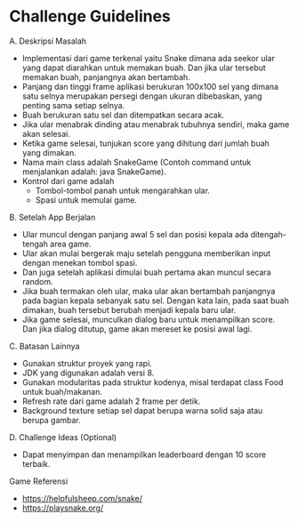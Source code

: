 # Challenge Guidelines

A. Deskripsi Masalah
- Implementasi dari game terkenal yaitu Snake dimana ada seekor ular yang dapat diarahkan untuk memakan buah. Dan jika ular tersebut memakan buah, panjangnya akan bertambah.
- Panjang dan tinggi frame aplikasi berukuran 100x100 sel yang dimana satu selnya merupakan persegi dengan ukuran dibebaskan, yang penting sama setiap selnya.
- Buah berukuran satu sel dan ditempatkan secara acak.
- Jika ular menabrak dinding atau menabrak tubuhnya sendiri, maka game akan selesai.
- Ketika game selesai, tunjukan score yang dihitung dari jumlah buah yang dimakan.
- Nama main class adalah SnakeGame (Contoh command untuk menjalankan adalah: java SnakeGame).
- Kontrol dari game adalah
    - Tombol-tombol panah untuk mengarahkan ular.
    - Spasi untuk memulai game.

B. Setelah App Berjalan
- Ular muncul dengan panjang awal 5 sel dan posisi kepala ada ditengah-tengah area game.
- Ular akan mulai bergerak maju setelah pengguna memberikan input dengan menekan tombol spasi.
- Dan juga setelah aplikasi dimulai buah pertama akan muncul secara random.
- Jika buah termakan oleh ular, maka ular akan bertambah panjangnya pada bagian kepala sebanyak satu sel. Dengan kata lain, pada saat buah dimakan, buah tersebut berubah menjadi kepala baru ular.
- Jika game selesai, munculkan dialog baru untuk menampilkan score. Dan jika dialog ditutup, game akan mereset ke posisi awal lagi.

C. Batasan Lainnya
- Gunakan struktur proyek yang rapi.
- JDK yang digunakan adalah versi 8.
- Gunakan modularitas pada struktur kodenya, misal terdapat class Food untuk buah/makanan.
- Refresh rate dari game adalah 2 frame per detik.
- Background texture setiap sel dapat berupa warna solid saja atau berupa gambar.

D. Challenge Ideas (Optional)
- Dapat menyimpan dan menampilkan leaderboard dengan 10 score terbaik.

Game Referensi
- https://helpfulsheep.com/snake/
- https://playsnake.org/
